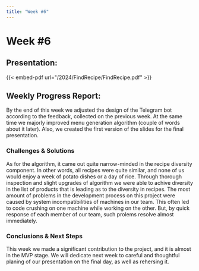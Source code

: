 ```yaml
---
title: "Week #6"
---
```


# **Week #6**

## **Presentation**:

{{< embed-pdf url="/2024/FindRecipe/FindRecipe.pdf" >}}

## **Weekly Progress Report**:

By the end of this week we adjusted the design of the Telegram bot according to the feedback, collected on the previous week.
At the same time we majorly improved menu generation algorithm (couple of words about it later).
Also, we created the first version of the slides for the final presentation.

### **Challenges & Solutions**

As for the algorithm, it came out quite narrow-minded in the recipe diversity component.
In other words, all recipes were quite similar, and none of us would enjoy a week of potato dishes or a day of rice.
Through thorough inspection and slight upgrades of algorithm we were able to achive diversity in the list of products that is leading as to the diversity in recipes.
The most amount of problems in the development process on this project were caused by system incompatibilities of machines in our team.
This often led to code crushing on one machine while working on the other. 
But, by quick response of each member of our team, such prolems resolve almost immediately.

### **Conclusions & Next Steps**

This week we made a significant contribution to the project, and it is almost in the MVP stage.
We will dedicate next week to careful and thoughtful planing of our presentation on the final day, as well as rehersing it.
